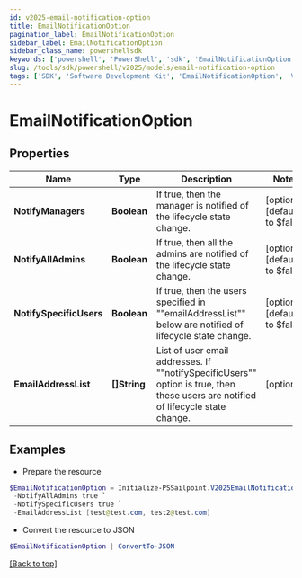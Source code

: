 ```yaml
---
id: v2025-email-notification-option
title: EmailNotificationOption
pagination_label: EmailNotificationOption
sidebar_label: EmailNotificationOption
sidebar_class_name: powershellsdk
keywords: ['powershell', 'PowerShell', 'sdk', 'EmailNotificationOption', 'V2025EmailNotificationOption'] 
slug: /tools/sdk/powershell/v2025/models/email-notification-option
tags: ['SDK', 'Software Development Kit', 'EmailNotificationOption', 'V2025EmailNotificationOption']
---
```



# EmailNotificationOption

## Properties

Name | Type | Description | Notes
------------ | ------------- | ------------- | -------------
**NotifyManagers** | **Boolean** | If true, then the manager is notified of the lifecycle state change. | [optional] [default to $false]
**NotifyAllAdmins** | **Boolean** | If true, then all the admins are notified of the lifecycle state change. | [optional] [default to $false]
**NotifySpecificUsers** | **Boolean** | If true, then the users specified in ""emailAddressList"" below are notified of lifecycle state change. | [optional] [default to $false]
**EmailAddressList** | **[]String** | List of user email addresses. If ""notifySpecificUsers"" option is true, then these users are notified of lifecycle state change. | [optional] 

## Examples

- Prepare the resource
```powershell
$EmailNotificationOption = Initialize-PSSailpoint.V2025EmailNotificationOption  -NotifyManagers true `
 -NotifyAllAdmins true `
 -NotifySpecificUsers true `
 -EmailAddressList [test@test.com, test2@test.com]
```

- Convert the resource to JSON
```powershell
$EmailNotificationOption | ConvertTo-JSON
```


[[Back to top]](#) 

